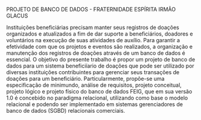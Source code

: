 PROJETO DE BANCO DE DADOS - FRATERNIDADE ESPÍRITA IRMÃO GLACUS

Instituições beneficiárias precisam manter seus registros de doações organizados e atualizados a fim de dar suporte a
beneficiários, doadores e voluntários na execução de suas atividades de auxílio. Para garantir a efetividade com que
os projetos e eventos são realizados, a organização e manutenção dos registros de doações através de um banco de
dados é essencial. O objetivo do presente trabalho é propor um projeto de banco de dados para um sistema
beneficiíario de doações que pode ser utilizado por diversas instituições contribuintes para gerenciar seus transações
de doações para um beneficiário. Particularmente, propõe-se uma especificação de minimundo, análise de requisitos,
projeto conceitual, projeto lógico e projeto físico do banco de dados FEIG, que
em sua versão 1.0 é concebido no paradigma relacional, utilizando como base o modelo relacional e podendo ser
implementado em sistemas gerenciadores de banco de dados (SGBD) relacionais comerciais.
